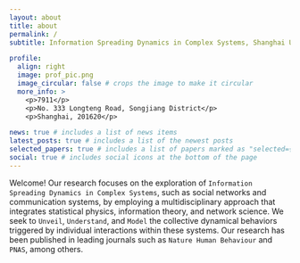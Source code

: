 ```yaml
---
layout: about
title: about
permalink: /
subtitle: Information Spreading Dynamics in Complex Systems, Shanghai University of Engineering Science

profile:
  align: right
  image: prof_pic.png
  image_circular: false # crops the image to make it circular
  more_info: >
    <p>7911</p>
    <p>No. 333 Longteng Road, Songjiang District</p>
    <p>Shanghai, 201620</p>

news: true # includes a list of news items
latest_posts: true # includes a list of the newest posts
selected_papers: true # includes a list of papers marked as "selected={true}"
social: true # includes social icons at the bottom of the page
---
```


Welcome! Our research focuses on the exploration of `Information Spreading Dynamics in Complex Systems`, such as social networks and communication systems, by employing a multidisciplinary approach that integrates statistical physics, information theory, and network science. We seek to `Unveil`, `Understand`, and `Model` the collective dynamical behaviors triggered by individual interactions within these systems. Our research has been published in leading journals such as `Nature Human Behaviour` and `PNAS`, among others.
